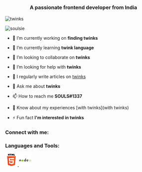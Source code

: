 <h3 align="center">A passionate frontend developer from India</h3>
<img align="center" alt="twinks" width="400" src="https://soulsie.gay/assets/images/image09.gif">

<p align="left"> <img src="https://komarev.com/ghpvc/?username=soulsie&label=Profile%20views&color=0e75b6&style=flat" alt="soulsie" /> </p>

- 🔭 I’m currently working on **finding twinks**

- 🌱 I’m currently learning **twink language**

- 👯 I’m looking to collaborate on **twinks**

- 🤝 I’m looking for help with **twinks**

- 📝 I regularly write articles on [twinks](twinks)

- 💬 Ask me about **twinks**

- 📫 How to reach me **SOULS#1337**

- 📄 Know about my experiences [with twinks](with twinks)

- ⚡ Fun fact **I'm interested in twinks**

<h3 align="left">Connect with me:</h3>
<p align="left">
</p>

<h3 align="left">Languages and Tools:</h3>
<p align="left"> <a href="https://www.w3.org/html/" target="_blank" rel="noreferrer"> <img src="https://raw.githubusercontent.com/devicons/devicon/master/icons/html5/html5-original-wordmark.svg" alt="html5" width="40" height="40"/> </a> <a href="https://nodejs.org" target="_blank" rel="noreferrer"> <img src="https://raw.githubusercontent.com/devicons/devicon/master/icons/nodejs/nodejs-original-wordmark.svg" alt="nodejs" width="40" height="40"/> </a> </p>
